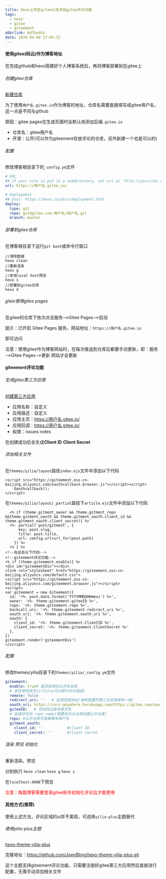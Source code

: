 ```yaml
---
title: hexo上传至gitee以及添加gitee评论功能
tags:
  - hexo
  - gitee
  - giteement
abbrlink: 6dfbadcb
date: 2020-04-09 17:05:22
---
```


#### 使用gitee(码云)作为博客地址

在完成github和hexo搭建好个人博客系统后，再将博客部署到在gitee上

###### 创建gitee仓库

[新建仓库](https://gitee.com/projects/new)

为了使用`用户名.gitee.io`作为博客的地址，仓库名需要直接填写成gitee用户名，这一点是不同与github

原因：gitee pages在生成页面时会默认地添加后缀`.gitee.io`

- 仓库名：gitee用户名
- 开源：公开(可以作为giteement存放评论的仓库，另外新建一个也是可以的)

###### 配置

修改博客根目录下的`_config.ym`文件

```yaml
# URL
## If your site is put in a subdirectory, set url as 'http://yoursite.com/child' and root as '/child/'
url: https://用户名.gitee.io/

# Deployment
## Docs: https://hexo.io/docs/deployment.html
deploy:
  type: git
  repo: git@gitee.com:用户名/用户名.git
  branch: master
```

###### 部署到gitee仓库

在博客根目录下运行`git bash`或命令行窗口

```shell
//清除数据
hexo clean
//重新渲染
hexo g
//本地local host预览
hexo s
//部署到gitee仓库
hexo d
```

###### gitee使用gitee pages

在gitee的仓库下依次点击服务——>Gitee Pages——>启动

提示：已开启 Gitee Pages 服务，网站地址：`https://用户名.gitee.io`

即可访问

注意：使用gitee作为博客网站时，在每次推送到仓库后都要手动更新，即：服务——>Gitee Pages——>更新	网站才会更新

<!--more-->

#### giteement评论功能

###### 生成gitee第三方应用

[创建第三方应用](https://gitee.com/oauth/applications/new)

- 应用名称：自定义
- 应用描述：自定义
- 应用主页：https://用户名.gitee.io/
- 应用回调：https://用户名.gitee.io/
- 权限：issues	notes

在创建成功后会生成**Client ID** 	**Client Secret**

###### 添加相关文件

在`themes/yilia/layout`路径`index.ejs`文件中添加以下代码

```ejs
<script src="https://giteement.oss-cn-beijing.aliyuncs.com/oauthcallback.browser.js"></script><script>
    Oauthcallback();
</script>
```

在`themes/yilia/layout/_partial`路径下`article.ejs`文件中添加以下代码

```ejs
  <% if (theme.gitment_owner && theme.gitment_repo &&theme.gitment_oauth && theme.gitment_oauth.client_id && theme.gitment_oauth.client_secret){ %>
  <%- partial('post/gitment', {
      key: post.slug,
      title: post.title,
      url: config.url+url_for(post.path)
    }) %>
  <% } %>
<!--在此处以下代码-->
<!--giteement评论功能-->
<% if (theme.giteement.enable){ %>
<div id="giteementDiv"></div>
<link rel="stylesheet" href="https://giteement.oss-cn-beijing.aliyuncs.com/default.css">
<script src="https://giteement.oss-cn-beijing.aliyuncs.com/giteement.browser.js"></script>
<script>
var giteement = new Giteement({
  id: '<%- post.date.format('YYYYMMDDHHmmss') %>',
  owner: '<%- theme.giteement.giteeID %>',
  repo: '<%- theme.giteement.repo %>',
  backcall_uri: '<%- theme.giteement.redirect_uri %>',
  oauth_uri: '<%- theme.giteement.oauth_uri %>',
  oauth: {
    client_id: '<%- theme.giteement.ClientID %>',
    client_secret: '<%- theme.giteement.ClientSecret %>'
  },
})
giteement.render('giteementDiv')
</script>
```

###### 配置

修改themes/yilia目录下的`themes/yilia/_config.ym`文件

```yml
giteement:
  enable: true# 是否启用码云评论系统
  # 是否使用官方js(false可以提升访问速度)
  remote: false
  redirect_uri: ''   # 应用回调地址(请和配置的第三方应用保持一致)
  oauth_uri: https://cors-anywhere.herokuapp.com/https://gitee.com/oauth/token
  giteeID:   # 你的码云账号英文名
  # 存储评论的 repo name(需要在码云仓库创建公开仓库)
  repo: #公开仓库可直接填写用户名
  gitment_oauth:
    client_id: ''           #client ID
    client_secret: ''       #client secret
```

###### 渲染	预览	初始化

重新渲染，预览 

分别执行 `hexo clean`  `hexo g`  `hexo s`

在`localhost:4000`下预览

<font color=red>注意：每篇博客需要登录gitee账号初始化评论后才能使用</font>

#### 其他方式(推荐)

使用上述方法，评论区域的ui并不美观，可选择`yilia-plus`主题替代

###### 使用yilia-plus主题

[hexo-theme-yilia-plus](https://github.com/JoeyBling/hexo-theme-yilia-plus)

克隆地址：https://github.com/JoeyBling/hexo-theme-yilia-plus.git

这个主题支持giteement评论功能，只需要注册好gitee第三方应用然后直接进行配置，无需手动添加相关文件